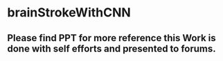 # brainStrokeWithCNN

## Please find PPT for more reference this Work is done with self efforts and presented to forums.

